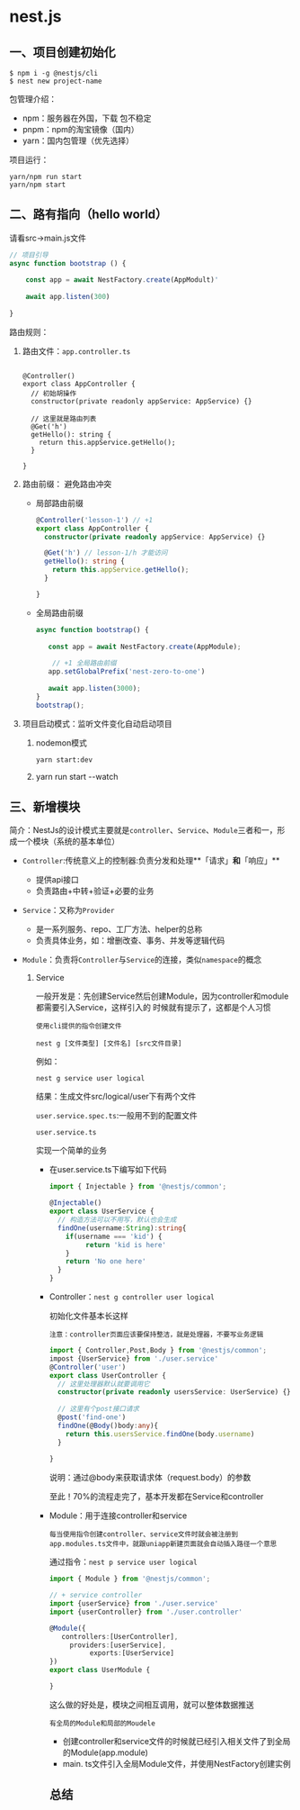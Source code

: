 # nest.js

## 一、项目创建初始化

```she
$ npm i -g @nestjs/cli
$ nest new project-name
```

包管理介绍：

* npm：服务器在外国，下载 包不稳定
* pnpm：npm的淘宝镜像（国内）
* yarn：国内包管理（优先选择）

项目运行：

```she
yarn/npm run start 
yarn/npm start
```

## 二、路有指向（hello world）

请看src->main.js文件

```js
// 项目引导
async function bootstrap () {
  
	const app = await NestFactory.create(AppModult)'
  
	await app.listen(300)
  
}
```

路由规则：

1. 路由文件：`app.controller.ts`

   ```tsx
   
   @Controller()
   export class AppController {
     // 初始胡操作
     constructor(private readonly appService: AppService) {}
   
     // 这里就是路由列表
     @Get('h')
     getHello(): string {
       return this.appService.getHello();
     }
   
   }

2. 路由前缀： 避免路由冲突

   * 局部路由前缀

     ```ts
     @Controller('lesson-1') // +1
     export class AppController {
       constructor(private readonly appService: AppService) {}
     
       @Get('h') // lesson-1/h 才能访问
       getHello(): string {
         return this.appService.getHello();
       }
     
     }
     
     ```

   * 全局路由前缀

     ```ts
     async function bootstrap() {
       
     	const app = await NestFactory.create(AppModule);
       
     	 // +1 全局路由前缀
        app.setGlobalPrefix('nest-zero-to-one')
       
        await app.listen(3000);
     }
     bootstrap();
     ```

3. 项目启动模式：监听文件变化自动启动项目

   1. nodemon模式

      ```
      yarn start:dev
      ```

   2. yarn run start --watch

## 三、新增模块

简介：NestJs的设计模式主要就是`controller`、`Service`、`Module`三者和一，形成一个模块（系统的基本单位）

* `Controller`:传统意义上的控制器:负责分发和处理**「请求」**和**「响应」**

  * 提供api接口
  * 负责路由+中转+验证+必要的业务

* `Service`：又称为`Provider`

  * 是一系列服务、repo、工厂方法、helper的总称
  * 负责具体业务，如：增删改查、事务、并发等逻辑代码

* `Module`：负责将`Controller`与`Service`的连接，类似`namespace`的概念

  1. Service

     一般开发是：先创建Service然后创建Module，因为controller和module都需要引入Service，这样引入的 时候就有提示了，这都是个人习惯

     `使用cli提供的指令创建文件`

     ```she
     nest g [文件类型] [文件名] [src文件目录]
     ```

     例如：

     ```she
     nest g service user logical
     ```

     结果：生成文件src/logical/user下有两个文件

     `user.service.spec.ts`:一般用不到的配置文件

     `user.service.ts`

     实现一个简单的业务

     * 在user.service.ts下编写如下代码

       ```ts
       import { Injectable } from '@nestjs/common';
       
       @Injectable()
       export class UserService {
         // 构造方法可以不用写，默认也会生成
         findOne(username:String):string{
           if(username === 'kid') {
             	return 'kid is here'
           }
           return 'No one here'
         }
       }
       ```

     * Controller：`nest g controller user logical`

       初始化文件基本长这样

       `注意：controller页面应该要保持整洁，就是处理器，不要写业务逻辑`

       ```ts
       import { Controller,Post,Body } from '@nestjs/common';
       impost {UserService} from './user.service'
       @Controller('user')
       export class UserController {
         // 这里处理器默认就要调用它
         constructor(private readonly usersService: UserService) {}
         
         // 这里有个post接口请求
         @post('find-one')
         findOne(@Body()body:any){
           return this.usersService.findOne(body.username)
         }
         
       }
       ```

       说明：通过@body来获取请求体（request.body）的参数

       至此！70%的流程走完了，基本开发都在Service和controller

     * Module：用于连接controller和service

       `每当使用指令创建controller、service文件时就会被注册到app.modules.ts文件中，就跟uniapp新建页面就会自动插入路径一个意思`

       通过指令：`nest p service user logical`

       ```ts
       import { Module } from '@nestjs/common';
       
       // + service controller
       import {userService} from './user.service'
       import {userController} from './user.controller'
       
       @Module({
          controllers:[UserController],
         	providers:[userService],
        		 exports:[UserService]
       })
       export class UserModule {
       
       }
       ```

       这么做的好处是，模块之间相互调用，就可以整体数据推送

       `有全局的Module和局部的Moudele`

       * 创建controller和service文件的时候就已经引入相关文件了到全局的Module(app.module)
       * main. ts文件引入全局Module文件，并使用NestFactory创建实例

       ## 总结

       

       

  
